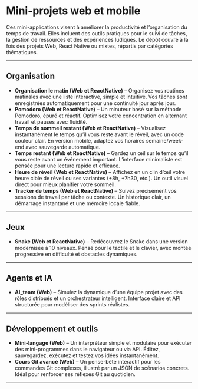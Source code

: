 # Mini-projets web et mobile

Ces mini-applications visent à améliorer la productivité et l’organisation du temps de travail.
Elles incluent des outils pratiques pour le suivi de tâches, la gestion de ressources et des expériences ludiques.
Le dépôt couvre à la fois des projets Web, React Native ou mixtes, répartis par catégories thématiques.

---

## Organisation

- **Organisation le matin (Web et ReactNative)** – Organisez vos routines matinales avec une liste interactive, simple et intuitive. Vos tâches sont enregistrées automatiquement pour une continuité jour après jour.
- **Pomodoro (Web et ReactNative)** – Un minuteur basé sur la méthode Pomodoro, épuré et réactif. Optimisez votre concentration en alternant travail et pauses avec fluidité.
- **Temps de sommeil restant (Web et ReactNative)** – Visualisez instantanément le temps qu’il vous reste avant le réveil, avec un code couleur clair. En version mobile, adaptez vos horaires semaine/week-end avec sauvegarde automatique.
- **Temps restant (Web et ReactNative)** – Gardez un œil sur le temps qu’il vous reste avant un événement important. L’interface minimaliste est pensée pour une lecture rapide et efficace.
- **Heure de réveil (Web et ReactNative)** – Affichez en un clin d’œil votre heure cible de réveil ou ses variantes (+8h, +7h30, etc.). Un outil visuel direct pour mieux planifier votre sommeil.
- **Tracker de temps (Web et ReactNative)** – Suivez précisément vos sessions de travail par tâche ou contexte. Un historique clair, un démarrage instantané et une mémoire locale fiable.

---

## Jeux

- **Snake (Web et ReactNative)** – Redécouvrez le Snake dans une version modernisée à 10 niveaux. Pensé pour le tactile et le clavier, avec montée progressive en difficulté et obstacles dynamiques.

---

## Agents et IA

- **AI_team (Web)** – Simulez la dynamique d’une équipe projet avec des rôles distribués et un orchestrateur intelligent. Interface claire et API structurée pour modéliser des sprints réalistes.

---

## Développement et outils

- **Mini-langage (Web)** – Un interpréteur simple et modulaire pour exécuter des mini-programmes dans le navigateur ou via API. Éditez, sauvegardez, exécutez et testez vos idées instantanément.
- **Cours Git avancé (Web)** – Un pense-bête interactif pour les commandes Git complexes, illustré par un JSON de scénarios concrets. Idéal pour renforcer ses réflexes Git au quotidien.

---

